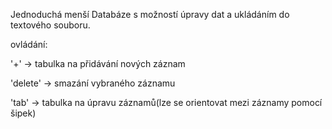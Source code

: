Jednoduchá menší Databáze s možností úpravy dat a ukládáním do textového souboru.

ovládání:

  <p>'+'  -> tabulka na přidávání nových záznam</p>
  <p>'delete' -> smazání vybraného záznamu</p>
  <p>'tab'    -> tabulka na úpravu záznamů(lze se orientovat mezi záznamy pomocí šipek)</p>
